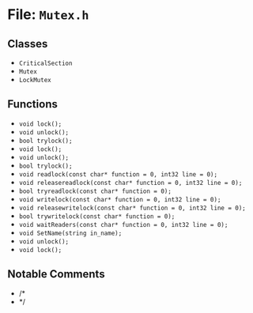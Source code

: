 # File: `Mutex.h`

## Classes

- `CriticalSection`
- `Mutex`
- `LockMutex`

## Functions

- `void lock();`
- `void unlock();`
- `bool trylock();`
- `void lock();`
- `void unlock();`
- `bool trylock();`
- `void readlock(const char* function = 0, int32 line = 0);`
- `void releasereadlock(const char* function = 0, int32 line = 0);`
- `bool tryreadlock(const char* function = 0);`
- `void writelock(const char* function = 0, int32 line = 0);`
- `void releasewritelock(const char* function = 0, int32 line = 0);`
- `bool trywritelock(const char* function = 0);`
- `void waitReaders(const char* function = 0, int32 line = 0);`
- `void SetName(string in_name);`
- `void unlock();`
- `void lock();`

## Notable Comments

- /*
- */
